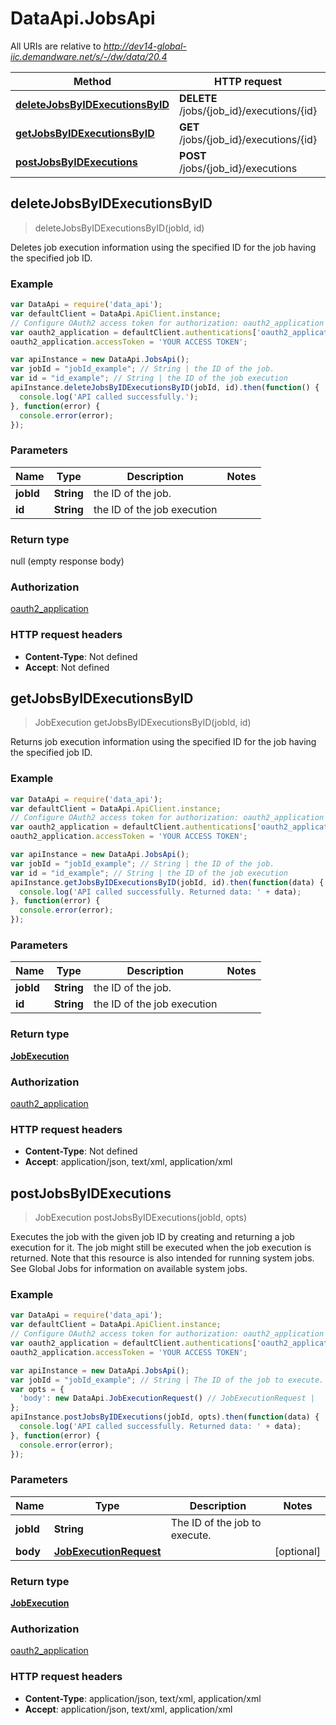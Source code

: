 # DataApi.JobsApi

All URIs are relative to *http://dev14-global-iic.demandware.net/s/-/dw/data/20.4*

Method | HTTP request | Description
------------- | ------------- | -------------
[**deleteJobsByIDExecutionsByID**](JobsApi.md#deleteJobsByIDExecutionsByID) | **DELETE** /jobs/{job_id}/executions/{id} | 
[**getJobsByIDExecutionsByID**](JobsApi.md#getJobsByIDExecutionsByID) | **GET** /jobs/{job_id}/executions/{id} | 
[**postJobsByIDExecutions**](JobsApi.md#postJobsByIDExecutions) | **POST** /jobs/{job_id}/executions | 



## deleteJobsByIDExecutionsByID

> deleteJobsByIDExecutionsByID(jobId, id)



Deletes job execution information using the specified ID for the job having the specified job ID.

### Example

```javascript
var DataApi = require('data_api');
var defaultClient = DataApi.ApiClient.instance;
// Configure OAuth2 access token for authorization: oauth2_application
var oauth2_application = defaultClient.authentications['oauth2_application'];
oauth2_application.accessToken = 'YOUR ACCESS TOKEN';

var apiInstance = new DataApi.JobsApi();
var jobId = "jobId_example"; // String | the ID of the job.
var id = "id_example"; // String | the ID of the job execution
apiInstance.deleteJobsByIDExecutionsByID(jobId, id).then(function() {
  console.log('API called successfully.');
}, function(error) {
  console.error(error);
});

```

### Parameters



Name | Type | Description  | Notes
------------- | ------------- | ------------- | -------------
 **jobId** | **String**| the ID of the job. | 
 **id** | **String**| the ID of the job execution | 

### Return type

null (empty response body)

### Authorization

[oauth2_application](../README.md#oauth2_application)

### HTTP request headers

- **Content-Type**: Not defined
- **Accept**: Not defined


## getJobsByIDExecutionsByID

> JobExecution getJobsByIDExecutionsByID(jobId, id)



Returns job execution information using the specified ID for the job having the specified job ID.

### Example

```javascript
var DataApi = require('data_api');
var defaultClient = DataApi.ApiClient.instance;
// Configure OAuth2 access token for authorization: oauth2_application
var oauth2_application = defaultClient.authentications['oauth2_application'];
oauth2_application.accessToken = 'YOUR ACCESS TOKEN';

var apiInstance = new DataApi.JobsApi();
var jobId = "jobId_example"; // String | the ID of the job.
var id = "id_example"; // String | the ID of the job execution
apiInstance.getJobsByIDExecutionsByID(jobId, id).then(function(data) {
  console.log('API called successfully. Returned data: ' + data);
}, function(error) {
  console.error(error);
});

```

### Parameters



Name | Type | Description  | Notes
------------- | ------------- | ------------- | -------------
 **jobId** | **String**| the ID of the job. | 
 **id** | **String**| the ID of the job execution | 

### Return type

[**JobExecution**](JobExecution.md)

### Authorization

[oauth2_application](../README.md#oauth2_application)

### HTTP request headers

- **Content-Type**: Not defined
- **Accept**: application/json, text/xml, application/xml


## postJobsByIDExecutions

> JobExecution postJobsByIDExecutions(jobId, opts)



Executes the job with the given job ID by creating and returning a job execution for it. The job might still be  executed when the job execution is returned. Note that this resource is also intended for running system jobs.    See Global Jobs for information on available system jobs.

### Example

```javascript
var DataApi = require('data_api');
var defaultClient = DataApi.ApiClient.instance;
// Configure OAuth2 access token for authorization: oauth2_application
var oauth2_application = defaultClient.authentications['oauth2_application'];
oauth2_application.accessToken = 'YOUR ACCESS TOKEN';

var apiInstance = new DataApi.JobsApi();
var jobId = "jobId_example"; // String | The ID of the job to execute.
var opts = {
  'body': new DataApi.JobExecutionRequest() // JobExecutionRequest | 
};
apiInstance.postJobsByIDExecutions(jobId, opts).then(function(data) {
  console.log('API called successfully. Returned data: ' + data);
}, function(error) {
  console.error(error);
});

```

### Parameters



Name | Type | Description  | Notes
------------- | ------------- | ------------- | -------------
 **jobId** | **String**| The ID of the job to execute. | 
 **body** | [**JobExecutionRequest**](JobExecutionRequest.md)|  | [optional] 

### Return type

[**JobExecution**](JobExecution.md)

### Authorization

[oauth2_application](../README.md#oauth2_application)

### HTTP request headers

- **Content-Type**: application/json, text/xml, application/xml
- **Accept**: application/json, text/xml, application/xml

